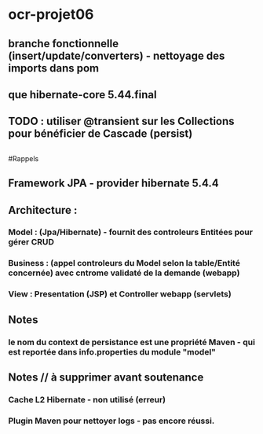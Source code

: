# ocr-projet06
##
## branche fonctionnelle (insert/update/converters) - nettoyage des imports dans pom
## que hibernate-core 5.44.final
##
## TODO : utiliser @transient sur les Collections pour bénéficier de Cascade (persist)
##

#Rappels
## Framework JPA - provider hibernate 5.4.4
## Architecture :  
### Model :  (Jpa/Hibernate) - fournit des controleurs Entitées pour gérer CRUD
### Business : (appel controleurs du Model selon la table/Entité concernée) avec cntrome validaté de la demande (webapp)
### View  : Presentation (JSP) et Controller webapp (servlets)

## Notes
### le nom du context de persistance est une propriété Maven - qui est reportée dans info.properties du module "model"


## Notes // à supprimer avant soutenance
### Cache L2 Hibernate - non utilisé (erreur)  
### Plugin Maven pour nettoyer logs - pas encore réussi.




